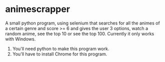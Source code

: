 # animescrapper
A small python program, using selenium that searches for all the animes of a certain genre and score >= 6 and gives the user 3 options, watch a random anime, see the top 10 or see the top 100. Currently it only works with Windows.

1) You'll need python to make this program work.
2) You'll have to install Chrome for this program. 
